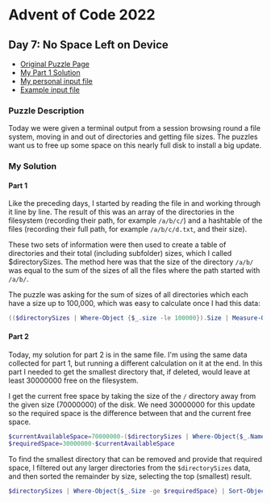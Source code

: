 # Advent of Code 2022
## Day 7: No Space Left on Device

* [Original Puzzle Page](https://adventofcode.com/2022/day/7)
* [My Part 1 Solution](./day7.ps1)
* [My personal input file](./input.txt)
* [Example input file](./exampleinput.txt)

### Puzzle Description
Today we were given a terminal output from a session browsing round a file system, moving in and out of directories and
getting file sizes. The puzzles want us to free up some space on this nearly full disk to install a big update.

### My Solution
#### Part 1
Like the preceding days, I started by reading the file in and working through it line by line. The result of this was an array of the directories in the filesystem (recording their path, for example ``/a/b/c/``) and a hashtable of the files (recording their full path, for example ``/a/b/c/d.txt``, and their size).

These two sets of information were then used to create a table of directories and their total (including subfolder) sizes, which I called $directorySizes. The method here was that the size of the directory ``/a/b/`` was equal to the sum of the sizes of all the files where the path started with ``/a/b/``.

The puzzle was asking for the sum of sizes of all directories which each have a size up to 100,000, which was easy to calculate once I had this data:

```powershell
(($directorySizes | Where-Object {$_.size -le 100000}).Size | Measure-Object -sum).sum
```

#### Part 2
Today, my solution for part 2 is in the same file. I'm using the same data collected for part 1, but running a different calculation on it at the end. In this part I needed to get the smallest directory that, if deleted, would leave at least 30000000 free on the filesystem.

I get the current free space by taking the size of the ``/`` directory away from the given size (70000000) of the disk. We need 30000000 for this update so the required space is the difference between that and the current free space.

``` powershell
$currentAvailableSpace=70000000-($directorySizes | Where-Object{$_.Name -eq "/"}).size
$requiredSpace=30000000-$currentAvailableSpace
```

To find the smallest directory that can be removed and provide that required space, I filtered out any larger directories from the ``$directorySizes`` data, and then sorted the remainder by size, selecting the top (smallest) result.
``` powershell
$directorySizes | Where-Object{$_.Size -ge $requiredSpace} | Sort-Object -Top 1 -Property Size
```